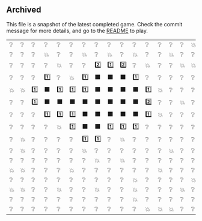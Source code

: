 ## Archived
This file is a snapshot of the latest completed game. Check the commit message for more details, and go to the [README](README.md) to play.

|||||||||||||||||
|-|-|-|-|-|-|-|-|-|-|-|-|-|-|-|-|
❔|❔|❔|❔|❔|❔|❔|❔|❔|❔|❔|❔|❔|❔|❔|💥
❔|❔|❔|💥|❔|❔|💥|❔|💥|❔|💥|❔|❔|💥|❔|❔
❔|❔|❔|❔|💥|❔|❔|2️⃣|1️⃣|2️⃣|❔|💥|❔|❔|💥|💥
❔|❔|❔|1️⃣|❔|💥|1️⃣|⬛|⬛|⬛|1️⃣|❔|❔|❔|❔|❔
💥|💥|1️⃣|⬛|1️⃣|1️⃣|1️⃣|⬛|⬛|⬛|⬛|1️⃣|💥|❔|❔|❔
❔|❔|1️⃣|⬛|⬛|⬛|⬛|⬛|⬛|⬛|⬛|2️⃣|❔|❔|💥|❔
❔|❔|❔|1️⃣|1️⃣|1️⃣|⬛|⬛|⬛|⬛|⬛|1️⃣|💥|❔|❔|❔
❔|❔|❔|❔|💥|1️⃣|⬛|⬛|1️⃣|1️⃣|1️⃣|❔|❔|❔|❔|❔
❔|💥|❔|❔|❔|❔|1️⃣|1️⃣|❔|💥|❔|❔|❔|❔|❔|❔
❔|💥|❔|❔|❔|❔|💥|❔|❔|❔|❔|❔|❔|💥|❔|❔
❔|❔|❔|❔|❔|❔|❔|💥|❔|💥|❔|❔|❔|❔|❔|❔
💥|💥|❔|❔|❔|💥|❔|❔|❔|❔|❔|❔|💥|❔|❔|❔
❔|❔|❔|❔|❔|❔|❔|❔|❔|❔|💥|❔|❔|❔|❔|💥
💥|💥|❔|❔|💥|❔|❔|💥|❔|❔|💥|❔|❔|❔|💥|❔
❔|❔|❔|❔|❔|❔|❔|❔|❔|❔|💥|❔|❔|❔|❔|❔
❔|❔|❔|❔|❔|❔|❔|❔|❔|❔|❔|💥|💥|💥|❔|❔